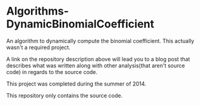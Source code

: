 Algorithms-DynamicBinomialCoefficient
=====================================

An algorithm to dynamically compute the binomial coefficient.
This actually wasn't a required project.

A link on the repository description above will lead you to a blog post that describes 
what was written along with other analysis(that aren't source code) in regards to the source code.

This project was completed during the summer of 2014.

This repository only contains the source code.
